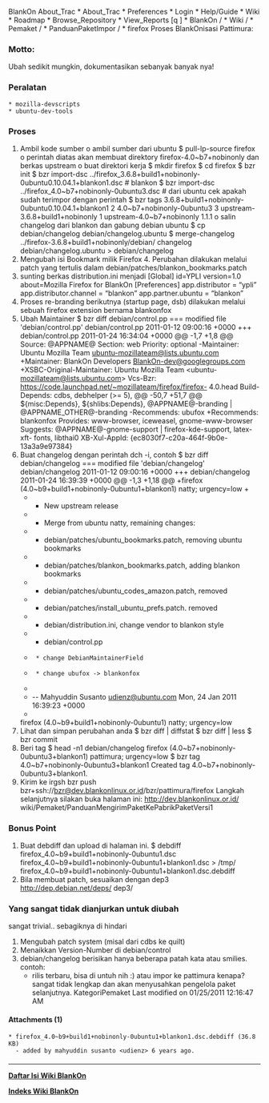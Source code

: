    BlankOn
 About_Trac
    * About_Trac
    * Preferences
    * Login
    * Help/Guide
    * Wiki
    * Roadmap
    * Browse_Repository
    * View_Reports
[q                 ]
    * BlankOn  /
    * Wiki  /
    * Pemaket  /
    * PanduanPaketImpor  /
    * firefox
Proses BlankOnisasi Pattimura:
### Motto:
Ubah sedikit mungkin, dokumentasikan sebanyak banyak nya!
### Peralatan
    * mozilla-devscripts
    * ubuntu-dev-tools
### Proses
   1. Ambil kode sumber
          o ambil sumber dari ubuntu
            $ pull-lp-source firefox
          o perintah diatas akan membuat direktory firefox-4.0~b7+nobinonly dan
            berkas upstream
          o buat direktori kerja
            $ mkdir firefox
            $ cd firefox
            $ bzr init
            $ bzr import-dsc ../firefox_3.6.8+build1+nobinonly-
            0ubuntu0.10.04.1+blankon1.dsc # blankon
            $ bzr import-dsc ../firefox_4.0~b7+nobinonly-0ubuntu3.dsc # dari
            ubuntu
            cek apakah sudah terimpor dengan perintah
            $ bzr tags
            3.6.8+build1+nobinonly-0ubuntu0.10.04.1+blankon1 2
            4.0~b7+nobinonly-0ubuntu3 3
            upstream-3.6.8+build1+nobinonly 1
            upstream-4.0~b7+nobinonly 1.1.1
          o salin changelog dari blankon dan gabung debian ubuntu
            $ cp debian/changelog debian/changelog.ubuntu
            $ merge-changelog ../firefox-3.6.8+build1+nobinonly/debian/
            changelog debian/changelog.ubuntu > debian/changelog
   2. Mengubah isi Bookmark milik Firefox 4. Perubahan dilakukan melalui patch
      yang tertulis dalam debian/patches/blankon_bookmarks.patch
   3. sunting berkas distribution.ini menjadi
      [Global]
      id=YPLI
      version=1.0
      about=Mozilla Firefox for BlankOn
      [Preferences]
      app.distributor = “ypli”
      app.distributor.channel = “blankon”
      app.partner.ubuntu = “blankon”
   1. Proses re-branding berikutnya (startup page, dsb) dilakukan melalui
      sebuah firefox extension bernama blankonfox
   2. Ubah Maintainer
      $ bzr diff debian/control.pp
      === modified file 'debian/control.pp'
       debian/control.pp	2011-01-12 09:00:16 +0000
      +++ debian/control.pp	2011-01-24 16:34:04 +0000
      @@ -1,7 +1,8 @@
       Source: @APPNAME@
       Section: web
       Priority: optional
      -Maintainer: Ubuntu Mozilla Team <ubuntu-mozillateam@lists.ubuntu.com>
      +Maintainer: BlankOn Developers <BlankOn-dev@googlegroups.com>
      +XSBC-Original-Maintainer: Ubuntu Mozilla Team <ubuntu-
      mozillateam@lists.ubuntu.com>
       Vcs-Bzr: https://code.launchpad.net/~mozillateam/firefox/firefox-
      4.0.head
       Build-Depends: cdbs,
       	debhelper (>= 5),
      @@ -50,7 +51,7 @@
       	${misc:Depends},
       	${shlibs:Depends},
       	@APPNAME@-branding | @APPNAME_OTHER@-branding
      -Recommends: ubufox
      +Recommends: blankonfox
       Provides: www-browser, iceweasel, gnome-www-browser
       Suggests: @APPNAME@-gnome-support | firefox-kde-support, latex-xft-
      fonts, libthai0
       XB-Xul-AppId: {ec8030f7-c20a-464f-9b0e-13a3a9e97384}
   3. Buat changelog dengan perintah dch -i, contoh
      $ bzr diff debian/changelog
      === modified file 'debian/changelog'
       debian/changelog    2011-01-12 09:00:16 +0000
      +++ debian/changelog    2011-01-24 16:39:39 +0000
      @@ -1,3 +1,18 @@
      +firefox (4.0~b9+build1+nobinonly-0ubuntu1+blankon1) natty; urgency=low
      +
      +  * New upstream release
      +  * Merge from ubuntu natty, remaining changes:
      +    - debian/patches/ubuntu_bookmarks.patch, removing ubuntu bookmarks
      +    - debian/patches/blankon_bookmarks.patch, adding blankon bookmarks
      +    - debian/patches/ubuntu_codes_amazon.patch, removed
      +    - debian/patches/install_ubuntu_prefs.patch. removed
      +    - debian/distribution.ini, change vendor to blankon style
      +    - debian/control.pp
      +      * change DebianMaintainerField
      +      * change ubufox -> blankonfox
      +
      + -- Mahyuddin Susanto <udienz@ubuntu.com>  Mon, 24 Jan 2011 16:39:23
      +0000
      +
       firefox (4.0~b9+build1+nobinonly-0ubuntu1) natty; urgency=low
   1. Lihat dan simpan perubahan anda
      $ bzr diff | diffstat
      $ bzr diff | less
      $ bzr commit
   2. Beri tag
      $ head -n1 debian/changelog
      firefox (4.0~b7+nobinonly-0ubuntu3+blankon1) pattimura; urgency=low
      $ bzr tag 4.0~b7+nobinonly-0ubuntu3+blankon1
      Created tag 4.0~b7+nobinonly-0ubuntu3+blankon1.
   3. Kirim ke irgsh
      bzr push bzr+ssh://bzr@dev.blankonlinux.or.id/bzr/pattimura/firefox
Langkah selanjutnya silakan buka halaman ini: ​http://dev.blankonlinux.or.id/
wiki/Pemaket/PanduanMengirimPaketKePabrikPaketVersi1
### Bonus Point
   1. Buat debdiff dan upload di halaman ini.
      $ debdiff firefox_4.0~b9+build1+nobinonly-0ubuntu1.dsc
      firefox_4.0~b9+build1+nobinonly-0ubuntu1+blankon1.dsc > /tmp/
      firefox_4.0~b9+build1+nobinonly-0ubuntu1+blankon1.dsc.debdiff
   2. Bila membuat patch, sesuaikan dengan dep3 ​http://dep.debian.net/deps/
      dep3/
### Yang sangat tidak dianjurkan untuk diubah
sangat trivial.. sebagiknya di hindari
   1. Mengubah patch system (misal dari cdbs ke quilt)
   2. Menaikkan Version-Number di debian/control
   3. debian/changelog berisikan hanya beberapa patah kata atau smilies.
      contoh:
      * rilis terbaru, bisa di untuh nih :)
      atau
      impor ke pattimura
      kenapa? sangat tidak lengkap dan akan menyusahkan pengelola paket
      selanjutnya.
KategoriPemaket
Last modified on 01/25/2011 12:16:47 AM
#### Attachments (1)
    * firefox_4.0~b9+build1+nobinonly-0ubuntu1+blankon1.dsc.debdiff​ (36.8 KB)
      - added by mahyuddin susanto <udienz> 6 years ago.
#### 
    
 
 
 
 
 
---
[**Daftar Isi Wiki BlankOn**](/DaftarIsi/README.md)
 
[**Indeks Wiki BlankOn**](/Indeks.md)
